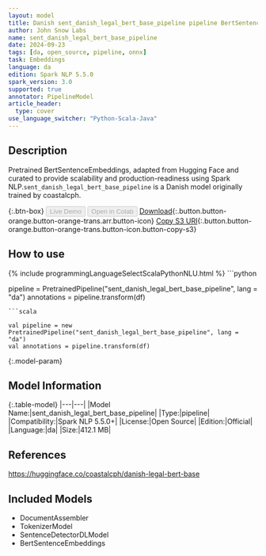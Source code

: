 ```yaml
---
layout: model
title: Danish sent_danish_legal_bert_base_pipeline pipeline BertSentenceEmbeddings from coastalcph
author: John Snow Labs
name: sent_danish_legal_bert_base_pipeline
date: 2024-09-23
tags: [da, open_source, pipeline, onnx]
task: Embeddings
language: da
edition: Spark NLP 5.5.0
spark_version: 3.0
supported: true
annotator: PipelineModel
article_header:
  type: cover
use_language_switcher: "Python-Scala-Java"
---
```


## Description

Pretrained BertSentenceEmbeddings, adapted from Hugging Face and curated to provide scalability and production-readiness using Spark NLP.`sent_danish_legal_bert_base_pipeline` is a Danish model originally trained by coastalcph.

{:.btn-box}
<button class="button button-orange" disabled>Live Demo</button>
<button class="button button-orange" disabled>Open in Colab</button>
[Download](https://s3.amazonaws.com/auxdata.johnsnowlabs.com/public/models/sent_danish_legal_bert_base_pipeline_da_5.5.0_3.0_1727123296342.zip){:.button.button-orange.button-orange-trans.arr.button-icon}
[Copy S3 URI](s3://auxdata.johnsnowlabs.com/public/models/sent_danish_legal_bert_base_pipeline_da_5.5.0_3.0_1727123296342.zip){:.button.button-orange.button-orange-trans.button-icon.button-copy-s3}

## How to use



<div class="tabs-box" markdown="1">
{% include programmingLanguageSelectScalaPythonNLU.html %}
```python

pipeline = PretrainedPipeline("sent_danish_legal_bert_base_pipeline", lang = "da")
annotations =  pipeline.transform(df)   

```
```scala

val pipeline = new PretrainedPipeline("sent_danish_legal_bert_base_pipeline", lang = "da")
val annotations = pipeline.transform(df)

```
</div>

{:.model-param}
## Model Information

{:.table-model}
|---|---|
|Model Name:|sent_danish_legal_bert_base_pipeline|
|Type:|pipeline|
|Compatibility:|Spark NLP 5.5.0+|
|License:|Open Source|
|Edition:|Official|
|Language:|da|
|Size:|412.1 MB|

## References

https://huggingface.co/coastalcph/danish-legal-bert-base

## Included Models

- DocumentAssembler
- TokenizerModel
- SentenceDetectorDLModel
- BertSentenceEmbeddings
